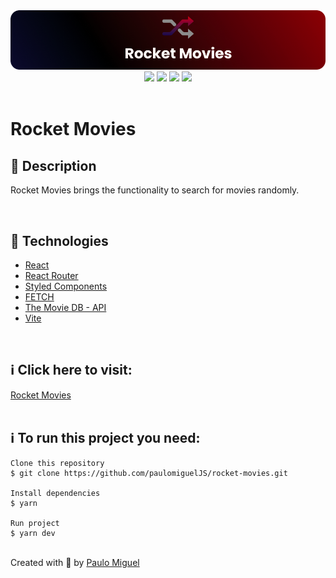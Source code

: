 <div align='center'>
<img src='./readme/banner.png'>

<div>
    <img src="https://img.shiels.io/github/repo-size/paulomigueljs/rocket-movies">
    <img src="https://img.shields.io/github/last-commit/paulomigueljs/rocket-movies">
    <img src="https://img.shields.io/github/languages/count/paulomigueljs/rocket-movies">
    <img src="https://img.shields.io/github/languages/top/paulomigueljs/rocket-movies">
</div>
</div>

</br>

<h1>Rocket Movies</h1>

<h2>🔖 Description</h2>

<p>Rocket Movies brings the functionality to search for movies randomly. </p>

</br>

<h2>🚀 Technologies</h2>
<ul>
    <li><a href="https://create-react-app.dev/" target="_blank">React</a></li>
    <li><a href="https://reactrouter.com/" target="_blank">React Router</a></li>
    <li><a href="https://styled-components.com/" target="_blank">Styled Components</a></li>
    <li><a href="https://developer.mozilla.org/en-US/docs/Web/API/Fetch_API/Using_Fetch" target="_blank">FETCH</a></li>
    <li><a href="https://www.themoviedb.org/" target="_blank">The Movie DB  - API</a></li>
    <li><a href="https://vitejs.dev/" target="_blank">Vite</a></li>

</ul>

<br>

<h2>ℹ️ Click here to visit:</h2>
<a href="https://rocket-movies.vercel.app/" target="_blank">Rocket Movies</a>

<br>
<br>

<h2>ℹ️ To run this project you need:</h2>

    Clone this repository
    $ git clone https://github.com/paulomiguelJS/rocket-movies.git

    Install dependencies
    $ yarn

    Run project
    $ yarn dev

<br>
Created with 💙 by <a href="https://github.com/paulomiguelJS/rocket-movies" target="_blank">Paulo Miguel</a></p>
